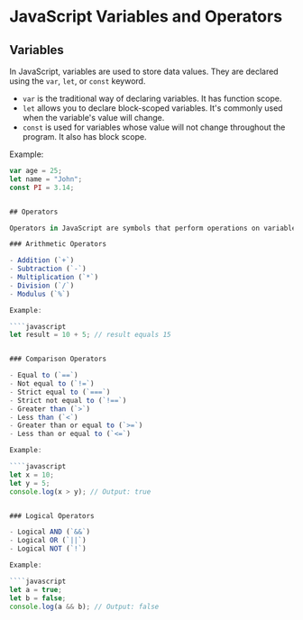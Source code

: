 # JavaScript Variables and Operators

## Variables
In JavaScript, variables are used to store data values. They are declared using the `var`, `let`, or `const` keyword.

- `var` is the traditional way of declaring variables. It has function scope.
- `let` allows you to declare block-scoped variables. It's commonly used when the variable's value will change.
- `const` is used for variables whose value will not change throughout the program. It also has block scope.

Example:
```javascript
var age = 25;
let name = "John";
const PI = 3.14;


## Operators

Operators in JavaScript are symbols that perform operations on variables and values.

### Arithmetic Operators

- Addition (`+`)
- Subtraction (`-`)
- Multiplication (`*`)
- Division (`/`)
- Modulus (`%`)

Example:

````javascript
let result = 10 + 5; // result equals 15


### Comparison Operators

- Equal to (`==`)
- Not equal to (`!=`)
- Strict equal to (`===`)
- Strict not equal to (`!==`)
- Greater than (`>`)
- Less than (`<`)
- Greater than or equal to (`>=`)
- Less than or equal to (`<=`)

Example:

````javascript
let x = 10;
let y = 5;
console.log(x > y); // Output: true


### Logical Operators

- Logical AND (`&&`)
- Logical OR (`||`)
- Logical NOT (`!`)

Example:

````javascript
let a = true;
let b = false;
console.log(a && b); // Output: false